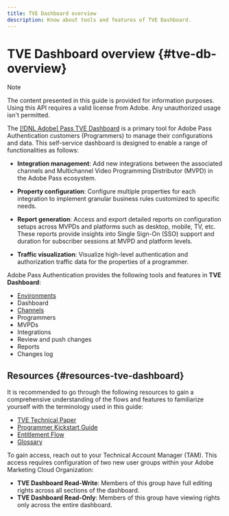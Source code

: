 ```yaml
---
title: TVE Dashboard overview
description: Know about tools and features of TVE Dashboard.
---
```


# TVE Dashboard overview {#tve-db-overview}

>[!NOTE]
>
>The content presented in this guide is provided for information purposes. Using this API requires a valid license from Adobe. Any unauthorized usage isn't permitted.

The [[!DNL Adobe] Pass TVE Dashboard](https://console.auth.adobe.com/) is a primary tool for Adobe Pass Authentication customers (Programmers) to manage their configurations and data. This self-service dashboard is designed to enable a range of functionalities as follows:

* **Integration management**: Add new integrations between the associated channels and Multichannel Video Programming Distributor (MVPD) in the Adobe Pass ecosystem.

* **Property configuration**: Configure multiple properties for each integration to implement granular business rules customized to specific needs.

* **Report generation**: Access and export detailed reports on configuration setups across MVPDs and platforms such as desktop, mobile, TV, etc. These reports provide insights into Single Sign-On (SSO) support and duration for subscriber sessions at MVPD and platform levels.

* **Traffic visualization**: Visualize high-level authentication and authorization traffic data for the properties of a programmer.

Adobe Pass Authentication provides the following tools and features in **TVE Dashboard**:

* [Environments](/help/authentication/tve-dashboard-environments.md)
* Dashboard
* [Channels](/help/authentication/tve-dashboard-channels.md)
* Programmers
* MVPDs
* Integrations
* Review and push changes
* Reports
* Changes log

## Resources {#resources-tve-dashboard}

It is recommended to go through the following resources to gain a comprehensive understanding of the flows and features to familiarize yourself with the terminology used in this guide:

* [TVE Technical Paper](/help/authentication/technical-paper.md)
* [Programmer Kickstart Guide](/help/authentication/programmer-kickstart-guide.md)
* [Entitlement Flow](/help/authentication/entitlement-flow.md)
* [Glossary](/help/authentication/glossary.md)

To gain access, reach out to your Technical Account Manager (TAM). This access requires configuration of two new user groups within your Adobe Marketing Cloud Organization:

* **TVE Dashboard Read-Write**: Members of this group have full editing rights across all sections of the dashboard.
* **TVE Dashboard Read-Only**: Members of this group have viewing rights only across the entire dashboard.

